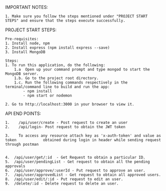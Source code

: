 
IMPORTANT NOTES:

    1. Make sure you follow the steps mentioned under "PROJECT START STEPS" and ensure that the steps execute successfully. 

PROJECT START STEPS:

    Pre-requisites:
    1. Install node, npm
    2. Install express (npm install express --save)
    3. Install MongoDB

    Steps:
    1. To run this application, do the following:
        1.a  Open up your command prompt and type mongod to start the MongoDB server.
        1.b. Go to the project root directory.
        1.c. Run the following commands respectively in the terminal/command line to build and run the app:
            - npm install
            - npm start or nodemon
    
    2. Go to http://localhost:3000 in your browser to view it.

API END POINTS:

    1.    /api/user/create - Post request to create an user
    2.    /api/login- Post request to obtain the JWT token 
   
    3.    To access any resource attach key as 'x-auth-token' and value as token            obtained during login in header while sending request through postman
        
    
    4.  /api/user/get/:id  - Get Request to obtain a particular ID. 
    5.  /api/user/pendingList - Get request to obtain all the pending approvals
    6.  /api/user/approve/:userId - Put request to approve an user.
    7.  /api/user/approvedList - Get request to obtain all approved users.
    8.  /api/user/edit/:id - Put request to edit an user.
    9.  /delete/:id - Delete request to delete an user.